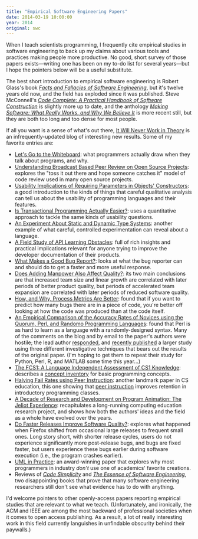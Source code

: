 ```yaml
---
title: "Empirical Software Engineering Papers"
date: 2014-03-19 10:00:00
year: 2014
original: swc
---
```

<p>
  When I teach scientists programming,
  I frequently cite empirical studies in software engineering
  to back up my claims about various tools and practices making people more productive.
  No good, short survey of those papers exists&mdash;writing one
  has been on my to-do list for several years&mdash;but
  I hope the pointers below will be a useful substitute.
</p>
<p>
  The best short introduction to empirical software engineering is
  Robert Glass's book <a href="http://www.amazon.com/Facts-Fallacies-Software-Engineering-Robert/dp/0321117425/"><em>Facts and Fallacies of Software Engineering</em></a>,
  but it's twelve years old now,
  and the field has exploded since it was published.
  Steve McConnell's <a href="http://www.amazon.com/Code-Complete-Practical-Handbook-Construction/dp/0735619670/"><em>Code Complete: A Practical Handbook of Software Construction</em></a>
  is slightly more up to date,
  and the anthology <a href="http://www.amazon.com/Making-Software-Really-Works-Believe/dp/0596808321/"><em>Making Software: What Really Works, and Why We Believe It</em></a>
  is more recent still,
  but they are both too long and too dense for most people.
</p>
<p>
  If all you want is a sense of what's out there,
  <a href="http://neverworkintheory.org/">It Will Never Work in Theory</a>
  is an infrequently-updated blog of interesting new results.
  Some of my favorite entries are:
</p>
<ul>
  <li>
    <a href="http://neverworkintheory.org/2011/06/30/lets-go-to-the-whiteboard.html">Let's Go to the Whiteboard</a>:
    what programmers actually draw when they talk about programs,
    and why.
  </li>
  <li>
    <a href="http://neverworkintheory.org/2011/07/18/understanding-broadcast-based-peer-review-on-open-source-projects.html">Understanding Broadcast Based Peer Review on Open Source Projects</a>:
    explores the "toss it out there and hope someone catches it" model of code review
    used in many open source projects.
  </li>
  <li>
    <a href="http://neverworkintheory.org/2011/07/26/usability-implications-of-requiring-parameters-in-objects-constructors.html">Usability Implications of Requiring Parameters in Objects' Constructors</a>:
    a good introduction to the kinds of things that careful qualitative analysis can tell us
    about the usability of programming languages and their features.
  </li>
  <li>
    <a href="http://neverworkintheory.org/2011/08/24/is-transactional-programming-actually-easier.html">Is Transactional Programming Actually Easier?</a>:
    uses a quantitative approach to tackle the same kinds of usability questions.
  </li>
  <li>
    <a href="http://neverworkintheory.org/2012/10/25/an-experiment-about-static-and-dynamic-type-systems.html">An Experiment About Static and Dynamic Type Systems</a>:
    another example of what careful, controlled experimentation can reveal about a language.
  </li>
  <li>
    <a href="http://neverworkintheory.org/2011/11/08/a-field-study-of-api-learning-obstacles.html">A Field Study of API Learning Obstacles</a>:
    full of rich insights and practical implications relevant for anyone trying to improve the developer documentation of their products.
  </li>
  <li>
    <a href="http://neverworkintheory.org/2011/08/30/what-makes-a-good-bug-report.html">What Makes a Good Bug Report?</a>:
    looks at what the bug reporter can and should do to get a faster and more useful response.
  </li>
  <li>
    <a href="http://neverworkintheory.org/2011/09/06/does-adding-manpower-also-affect-quality.html">Does Adding Manpower Also Affect Quality?</a>:
    its two main conclusions are that
    increased team size and linear growth are correlated with later periods of better product quality,
    but periods of accelerated team expansion are correlated with later periods of reduced software quality.
  </li>
  <li>
    <a href="http://neverworkintheory.org/2013/07/07/how-and-why-process-metrics-are-better.html">How, and Why, Process Metrics Are Better</a>:
    found that if you want to predict how many bugs there are in a piece of code,
    you're better off looking at how the code was produced than at the code itself.
  </li>
  <li>
    <a href="http://neverworkintheory.org/2011/10/24/an-empirical-comparison-of-the-accuracy-rates-of-novices-using-the-quorum-perl-and-randomo-programming-languages.html">An Empirical Comparison of the Accuracy Rates of Novices using the Quorum, Perl, and Randomo Programming Languages</a>:
    found that Perl is as hard to learn as a language with a randomly-designed syntax.
    Many of the comments on the blog and by email to the paper's authors were hostile;
    the lead author <a href="http://neverworkintheory.org/2011/10/27/author-response-quorum-vs-perl-vs-randomo-novice-accuracy-rates.html">responded</a>,
    and <a href="http://neverworkintheory.org/2014/01/29/stefik-siebert-syntax.html">recently published</a>
    a larger study using three different investigative techniques
    that bears out the results of the original paper.
    (I'm hoping to get them to repeat their study for Python, Perl, R, and MATLAB some time this year...)
  </li>
  <li>
    <a href="http://neverworkintheory.org/2011/12/02/the-fcs1-a-language-independent-assessment-of-cs1-knowledge.html">The FCS1: A Language Independent Assessment of CS1 Knowledge</a>:
    describes a <a href="http://en.wikipedia.org/wiki/Concept_inventory">concept inventory</a>
    for basic programming concepts.
  </li>
  <li>
    <a href="http://neverworkintheory.org/2013/03/08/halving-fail-rates-using-peer-instruction.html">Halving Fail Rates using Peer Instruction</a>:
    another landmark paper in CS education,
    this one showing that <a href="http://mazur.harvard.edu/research/detailspage.php?rowid=8">peer instruction</a>
    improves retention in introductory programming classes.
  </li>
  <li>
    <a href="http://neverworkintheory.org/2011/12/10/a-decade-of-research-and-development-on-program-animation-the-jeliot-experience.html">A Decade of Research and Development on Program Animation: The Jeliot Experience</a>:
    recapitulates a long-running computing education research project,
    and shows how both the authors' ideas and the field as a whole have evolved over the years.
  </li>
  <li>
    <a href="http://neverworkintheory.org/2012/05/17/do-faster-releases-improve-software-quality.html">Do Faster Releases Improve Software Quality?</a>:
    explores what happened when Firefox shifted from occasional large releases
    to frequent small ones.
    Long story short,
    with shorter release cycles, users do not experience significantly more post-release bugs,
    and bugs are fixed faster,
    but users experience these bugs earlier during software execution (i.e., the program crashes earlier).
  </li>
  <li>
    <a href="http://neverworkintheory.org/2013/06/13/uml-in-practice-2.html">UML in Practice</a>:
    an award-winning paper that explores why most programmers in industry <em>don't</em> use
    one of academics' favorite creations.
  </li>
  <li>
    Reviews of <a href="http://neverworkintheory.org/2012/05/03/a-review-of-code-simplicity.html"><em>Code Simplicity</em></a>
    and <a href="http://neverworkintheory.org/2013/08/12/review-essence-of-software-engineering.html"><em>The Essence of Software Engineering</em></a>,
    two disappointing books that prove that many software engineering researchers still don't see what evidence has to do with anything.
  </li>
</ul>
<p>
  I'd welcome pointers to other openly-access papers
  reporting empirical studies that are relevant to what we teach.
  (Unfortunately,
  and ironically,
  the ACM and IEEE are among the most backward of professional societies
  when it comes to open access publishing.
  As a result,
  a lot of really interesting work in this field
  currently languishes in unfindable obscurity behind their paywalls.)
</p>

